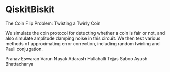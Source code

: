 # QiskitBiskit

The Coin Flip Problem: Twisting a Twirly Coin

We simulate the coin protocol for detecting whether a coin is fair or not, and also simulate amplitude damping noise in this circuit. We then test various methods of approximating error correction, including random twirling and Pauli conjugation.

Pranav Eswaran
Varun Nayak
Adarash Hullahalli 
Tejas Saboo
Ayush Bhattacharya
